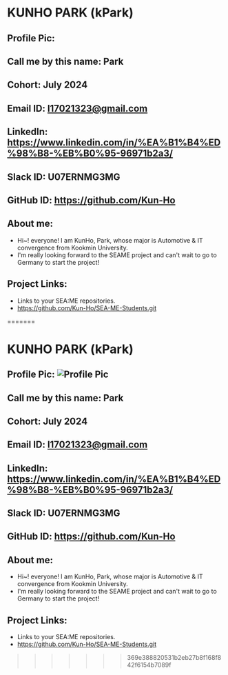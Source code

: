# KUNHO PARK (kPark)
## Profile Pic: 
## Call me by this name: Park
## Cohort: July 2024
## Email ID: l17021323@gmail.com
## LinkedIn: https://www.linkedin.com/in/%EA%B1%B4%ED%98%B8-%EB%B0%95-96971b2a3/
## Slack ID: U07ERNMG3MG
## GitHub ID: https://github.com/Kun-Ho
## About me: 
- Hi~! everyone! I am KunHo, Park, whose major is Automotive & IT convergence from Kookmin University.
- I'm really looking forward to the SEAME project and can't wait to go to Germany to start the project!
## Project Links:
- Links to your SEA:ME repositories.
- <https://github.com/Kun-Ho/SEA-ME-Students.git>

=======
# KUNHO PARK (kPark)
## Profile Pic: ![Profile Pic](https://github.com/Kun-Ho/SEA-ME-Students/blob/main/kPark/%EC%82%AC%EC%A7%84.png)
## Call me by this name: Park
## Cohort: July 2024
## Email ID: l17021323@gmail.com
## LinkedIn: https://www.linkedin.com/in/%EA%B1%B4%ED%98%B8-%EB%B0%95-96971b2a3/
## Slack ID: U07ERNMG3MG
## GitHub ID: https://github.com/Kun-Ho
## About me: 
- Hi~! everyone! I am KunHo, Park, whose major is Automotive & IT convergence from Kookmin University.
- I'm really looking forward to the SEAME project and can't wait to go to Germany to start the project!
## Project Links:
- Links to your SEA:ME repositories.
- <https://github.com/Kun-Ho/SEA-ME-Students.git>

>>>>>>> 369e388820531b2eb27b8f168f842f6154b7089f
